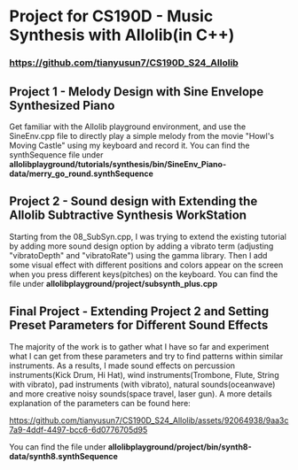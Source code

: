 # Project for CS190D - Music Synthesis with Allolib(in C++)
### https://github.com/tianyusun7/CS190D_S24_Allolib
## Project 1 - Melody Design with Sine Envelope Synthesized Piano 
Get familiar with the Allolib playground environment, and use the SineEnv.cpp file to directly play a simple melody from the movie "Howl's Moving Castle" using my keyboard and record it. 
You can find the synthSequence file under **allolibplayground/tutorials/synthesis/bin/SineEnv_Piano-data/merry_go_round.synthSequence**

## Project 2 - Sound design with Extending the Allolib Subtractive Synthesis WorkStation 
Starting from the 08_SubSyn.cpp, I was trying to extend the existing tutorial by adding more sound design option by adding a vibrato term (adjusting "vibratoDepth" and "vibratoRate") 
using the gamma library. Then I add some visual effect with different positions and colors appear on the screen when you press different keys(pitches) on the keyboard.
You can find the file under **allolibplayground/project/subsynth_plus.cpp**

## Final Project - Extending Project 2 and Setting Preset Parameters for Different Sound Effects
The majority of the work is to gather what I have so far and experiment what I can get from these parameters and try to find patterns within similar instruments.
As a results, I made sound effects on percussion instruments(Kick Drum, Hi Hat), wind instruments(Trombone, Flute, String with vibrato), pad instruments (with vibrato),
natural sounds(oceanwave) and more creative noisy sounds(space travel, laser gun).
A more details explanation of the parameters can be found here: 

https://github.com/tianyusun7/CS190D_S24_Allolib/assets/92064938/9aa3c7a9-4ddf-4497-bcc6-6d0776705d95

You can find the file under **allolibplayground/project/bin/synth8-data/synth8.synthSequence**
